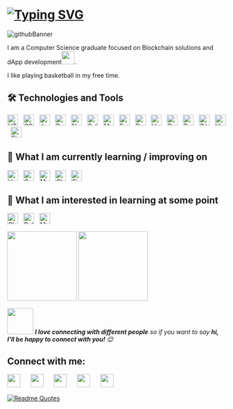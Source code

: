 # [![Typing SVG](https://readme-typing-svg.herokuapp.com?color=FFFFFFFF&lines=Hey%2C+good+to+have+you+here!+%F0%9F%91%8B)](https://git.io/typing-svg)


![githubBanner](https://user-images.githubusercontent.com/37501487/180289002-a6bdc962-9ad5-4681-843f-4be92081ee7c.png)



I am a Computer Science graduate focused on Blockchain solutions and dApp development<img src="https://media.giphy.com/media/WUlplcMpOCEmTGBtBW/giphy.gif" width="30">.

I like playing basketball in my free time.

## 🛠  Technologies and Tools

<img src="https://img.shields.io/badge/HTML5-E34F26?style=for-the-badge&logo=html5&logoColor=white" alt="HTML 5 logo" title="HTML5" height="25" /> &nbsp; <img src="https://img.shields.io/badge/CSS3-1572B6?style=for-the-badge&logo=css3&logoColor=white" alt="CSS3 logo" title="CSS3" height="25" /> &nbsp; <img src="https://img.shields.io/badge/JavaScript-323330?style=for-the-badge&logo=javascript&logoColor=F7DF1E" alt="JavaScript logo" title="JavaScript" height="25" /> &nbsp; <img src="https://img.shields.io/badge/React-20232A?style=for-the-badge&logo=react&logoColor=61DAFB" alt="React logo" title="React" height="25" /> &nbsp; <img src="https://img.shields.io/badge/Node.js-43853D?style=for-the-badge&logo=node.js&logoColor=white" alt="Node.js logo" title="Node.js" height="25" /> &nbsp; <img src="https://img.shields.io/badge/Solidity-282C34?logo=solidity" alt="Solidity logo" title="Solidity" height="25" /> &nbsp; <img src="https://img.shields.io/badge/MySQL-00000F?style=for-the-badge&logo=mysql&logoColor=white" alt="MySQL logo" title="MySQL" height="25" /> &nbsp; <img src="https://img.shields.io/badge/Express.js-404D59?style=for-the-badge" alt="Express logo" title="Express" height="25" /> &nbsp; <img src="https://img.shields.io/badge/PostgreSQL-316192?style=for-the-badge&logo=postgresql&logoColor=white" alt="PostgreSQL logo" title="PostgreSQL" height="25" /> &nbsp; <img src="https://img.shields.io/badge/Heroku-430098?style=for-the-badge&logo=heroku&logoColor=white" alt="Heroku logo" title="Heroku" height="25" /> &nbsp; <img src="https://img.shields.io/badge/-Docker-46a2f1?style=flat-square&amp;logo=docker&amp;logoColor=white" alt="Docker logo" title="Docker" height="25" /> &nbsp; <img src="https://img.shields.io/badge/Postman-282C34?style=for-the-badge&logo=postman&logoColor=orange" alt="Postman logo" title="Postman" height="25" /> &nbsp; <img src="https://img.shields.io/badge/Github-181717?style=flat-square&logo=GitHub&logoColor=white" alt="GitHub logo" title="GitHub" height="25" /> &nbsp; <img src="https://img.shields.io/badge/Visual%20Studio%20Code-23A9F2?style=flat-square&logo=Visual%20Studio%20Code&logoColor=white" alt="Visual Studio Code logo" title="Visual Studio Code" height="25" /> &nbsp; <img src="https://img.shields.io/badge/Ethereum-3C3C3D?style=plastic&logo=Ethereum&logoColor=white" alt="Ethereum logo" title="Ethereum" height="25" /> &nbsp;

## 📖  What I am currently learning / improving on

<img src="https://img.shields.io/badge/hyperledger-2F3134?style=for-the-badge&logo=hyperledger&logoColor=white" alt="Hyperledger logo" title="Hyperledger" height="25" /> &nbsp; <img src="https://img.shields.io/badge/Go-00ADD8?style=plastic&logo=go&logoColor=white" alt="Go logo" title="Golang" height="25" /> &nbsp; <img src="https://img.shields.io/badge/mocha.js-323330?style=for-the-badge&logo=mocha&logoColor=Brown" alt="Mocha logo" title="Mocha.js" height="25" /> &nbsp; <img src="https://img.shields.io/badge/chai.js-323330?style=for-the-badge&logo=chai&logoColor=red" alt="Chai logo" title="Chai.js" height="25" /> &nbsp; <img src="https://img.shields.io/badge/sinon.js-323330?style=for-the-badge&logo=sinon" alt="Sinon logo" title="Sinon.js" height="25" /> &nbsp;

## 👾  What I am interested in learning at some point

<img src="https://img.shields.io/badge/chainlink-375BD2?style=for-the-badge&logo=chainlink&logoColor=white" alt="Chainlink logo" title="Chainlink" height="25" /> &nbsp; <img src="https://img.shields.io/badge/polkadot-E6007A?style=for-the-badge&logo=polkadot&logoColor=000" alt="Polkadot logo" title="Polkadot" height="25" /> &nbsp; <img src="https://img.shields.io/badge/MongoDB-4EA94B?style=for-the-badge&logo=mongodb&logoColor=white" alt="MongoDB logo" title="MongoDB" height="25" /> &nbsp;


<!-- <a href='https://archiveprogram.github.com/'><img src='https://raw.githubusercontent.com/acervenky/animated-github-badges/master/assets/acbadge.gif' width='40' height='40'></a> <a href='https://docs.github.com/en/developers'><img src='https://raw.githubusercontent.com/acervenky/animated-github-badges/master/assets/devbadge.gif' width='40' height='40'></a> <!-- <a href='https://github.com/pricing'><img src='https://raw.githubusercontent.com/acervenky/animated-github-badges/master/assets/pro.gif' width='40' height='40'></a> <a href='https://stars.github.com/'><img src='https://raw.githubusercontent.com/acervenky/animated-github-badges/master/assets/starbadge.gif' width='35' height='35'></a> <a href='https://docs.github.com/en/github/supporting-the-open-source-community-with-github-sponsors'><img src='https://raw.githubusercontent.com/acervenky/animated-github-badges/master/assets/sponsorbadge.gif' width='35' height='35'></a> -->

<!-- [![trophy](https://github-profile-trophy.vercel.app/?username=shanmukhipriya99)](https://github.com/ryo-ma/github-profile-trophy) -->

<p>
  <img height="160px" src="https://github-readme-stats.vercel.app/api?username=shanmukhipriya99&theme=gotham&show_icons=true&hide=prs&count_private=true&show_owner=true" /> 
  <img height="160px" src="https://github-readme-stats.vercel.app/api/top-langs/?username=shanmukhipriya99&layout=compact&theme=gotham&card_width=400" />
</p>

<!-- ![GitHub Activity Graph](https://activity-graph.herokuapp.com/graph?username=shanmukhipriya99)  

![GitHub metrics](https://metrics.lecoq.io/shanmukhipriya99)  

![GitHub streak stats](https://github-readme-streak-stats.herokuapp.com/?user=shanmukhipriya99)  

![Profile views](https://gpvc.arturio.dev/shanmukhipriya99)   -->

<img src="https://media.giphy.com/media/LnQjpWaON8nhr21vNW/giphy.gif" width="60"> <em><b>I love connecting with different people</b> so if you want to say <b>hi, I'll be happy to connect with you!</b> 😊</em> 
## Connect with me:
<p align="left">
<a href="https://twitter.com/shanmukhipriya" target="_blank"><img height="30" src="https://user-images.githubusercontent.com/37501487/180303957-73178288-35c9-4baf-9643-11b53449b498.gif"></a>&nbsp;&nbsp;&nbsp;&nbsp;&nbsp;
<a href="https://github.com/shanmukhipriya99"><img height="30" src="https://user-images.githubusercontent.com/37501487/180304326-667083fd-2d22-4324-980a-a8fd031a512e.png?raw=true"></a>&nbsp;&nbsp;&nbsp;&nbsp;&nbsp;
<a href="https://www.linkedin.com/in/shanmukhi-priya-daliyet/" target="_blank"><img height="30" src="https://user-images.githubusercontent.com/37501487/180305233-c89f4a50-4f3c-4068-a30a-f6223c631605.png?raw=true"></a>&nbsp;&nbsp;&nbsp;&nbsp;&nbsp;
<a href="https://www.instagram.com/dshan05/" target="_blank"><img height="30" src="https://user-images.githubusercontent.com/37501487/180310484-0b0aa198-b883-42e4-ae5f-6e95e5dabd18.png?raw=true"></a>&nbsp;&nbsp;&nbsp;&nbsp;&nbsp;
<a href="https://open.spotify.com/user/31r64liuibkaxz4sa2wxm6p4xgle" target="_blank"><img height="30" src="https://user-images.githubusercontent.com/37501487/180305905-29ff3d82-6bd2-4f7a-a239-81e2373ff000.png?raw=true"></a>&nbsp;&nbsp;&nbsp;&nbsp;&nbsp;
</p>


[![Readme Quotes](https://quotes-github-readme.vercel.app/api?type=horizontal&theme=dark)](https://github.com/piyushsuthar/github-readme-quotes)
